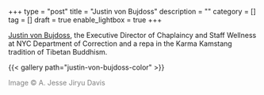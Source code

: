 +++
type = "post"
title = "Justin von Bujdoss"
description = ""
category = []
tag = []
draft = true
enable_lightbox = true
+++

[Justin von Bujdoss](https://justinvonbujdoss.com/), the Executive Director of Chaplaincy and Staff Wellness at NYC Department of Correction and a repa in the Karma Kamstang tradition of Tibetan Buddhism.

{{< gallery path="justin-von-bujdoss-color" >}}

<span style="color: gray">Image &copy; A. Jesse Jiryu Davis</span>


